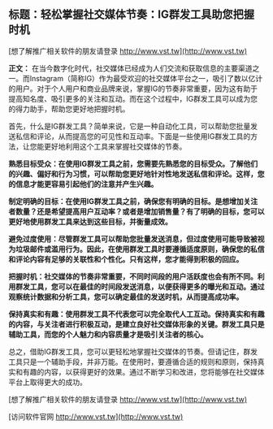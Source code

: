 ## **标题：轻松掌握社交媒体节奏：IG群发工具助您把握时机**

[想了解推广相关软件的朋友请登录 http://www.vst.tw](http://www.vst.tw)

**正文：**
在当今数字化时代，社交媒体已经成为人们交流和获取信息的主要渠道之一。而Instagram（简称IG）作为最受欢迎的社交媒体平台之一，吸引了数以亿计的用户。对于个人用户和商业品牌来说，掌握IG的节奏非常重要，因为这有助于提高知名度、吸引更多的关注和互动。而在这个过程中，IG群发工具可以成为您的得力助手，帮助您更好地把握时机。

首先，什么是IG群发工具？简单来说，它是一种自动化工具，可以帮助您批量发送私信和评论，从而提高您的可见性和互动率。下面是一些使用IG群发工具的方法，让您能更好地利用这个工具来掌握社交媒体的节奏。

**熟悉目标受众：在使用IG群发工具之前，您需要先熟悉您的目标受众。了解他们的兴趣、偏好和行为习惯，可以帮助您更好地针对性地发送私信和评论。这样，您的信息才能更容易引起他们的注意并产生兴趣。**

**制定明确的目标：在使用IG群发工具之前，确保您有明确的目标。是想增加关注者数量？还是希望提高用户互动率？或者是增加销售量？有了明确的目标，您可以更好地使用群发工具来达到这些目标，并衡量成效。**

**避免过度使用：尽管群发工具可以帮助您批量发送消息，但过度使用可能导致被视为垃圾邮件或滥用行为。因此，在使用群发工具时要遵循适度原则，确保您的私信和评论内容有足够的关联性和个性化。只有这样，您才能得到积极的回应。**

**把握时机：社交媒体的节奏非常重要，不同时间段的用户活跃度也会有所不同。利用群发工具，您可以在最佳的时间段发送消息，以便获得更多的曝光和互动。通过观察统计数据和分析工具，您可以确定最佳的发送时机，从而提高成功率。**

**保持真实和有趣：使用群发工具不代表您可以完全取代人工互动。保持真实和有趣的内容，与关注者进行积极互动，是建立良好社交媒体形象的关键。群发工具只是辅助工具，而您的个人魅力和内容质量才是吸引关注者的核心。**

总之，借助IG群发工具，您可以更轻松地掌握社交媒体的节奏。但请记住，群发工具只是一个辅助手段，并非万能。在使用时，要遵循合适的规则和原则，保持真实和有趣的内容，以获得更好的效果。通过不断学习和改进，您将能够在社交媒体平台上取得更大的成功。

[想了解推广相关软件的朋友请登录 http://www.vst.tw](http://www.vst.tw)


[访问软件官网 http://www.vst.tw](http://www.vst.tw)
